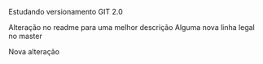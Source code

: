 Estudando versionamento GIT 2.0

Alteração no readme para uma melhor descrição
Alguma nova linha legal no master

Nova alteração
